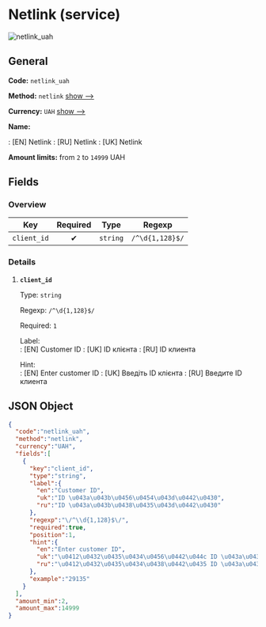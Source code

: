 
# Netlink (service) 
![netlink_uah](https://static.openfintech.io/payout_methods/netlink_uah/logo.svg?w=400&c=v0.59.26#w24)  

## General 
 
**Code:** `netlink_uah` 
 
**Method:** `netlink` [show -->](/payout-methods/netlink/) 
 
**Currency:** `UAH` [show -->](/currencies/UAH/) 
 
**Name:** 
 
:	[EN] Netlink 
:	[RU] Netlink 
:	[UK] Netlink 
 
**Amount limits:** from `2` to `14999` UAH 

## Fields 

### Overview 

|Key|Required|Type|Regexp| 
|:---:|:---:|:---:|:---:| 
|`client_id`|✔|`string`|`/^\d{1,128}$/`| 
 

### Details 
 
1. **`client_id`** 
 
	Type: `string` 
 
	Regexp: `/^\d{1,128}$/` 
 
	Required: `1` 
 
	Label:  
	: [EN] Customer ID 
	: [UK] ID клієнта 
	: [RU] ID клиента 
 
	Hint:  
	: [EN] Enter customer ID 
	: [UK] Введіть ID клієнта 
	: [RU] Введите ID клиента 
 

## JSON Object 

```json
{
  "code":"netlink_uah",
  "method":"netlink",
  "currency":"UAH",
  "fields":[
    {
      "key":"client_id",
      "type":"string",
      "label":{
        "en":"Customer ID",
        "uk":"ID \u043a\u043b\u0456\u0454\u043d\u0442\u0430",
        "ru":"ID \u043a\u043b\u0438\u0435\u043d\u0442\u0430"
      },
      "regexp":"\/^\\d{1,128}$\/",
      "required":true,
      "position":1,
      "hint":{
        "en":"Enter customer ID",
        "uk":"\u0412\u0432\u0435\u0434\u0456\u0442\u044c ID \u043a\u043b\u0456\u0454\u043d\u0442\u0430",
        "ru":"\u0412\u0432\u0435\u0434\u0438\u0442\u0435 ID \u043a\u043b\u0438\u0435\u043d\u0442\u0430"
      },
      "example":"29135"
    }
  ],
  "amount_min":2,
  "amount_max":14999
}
```  
